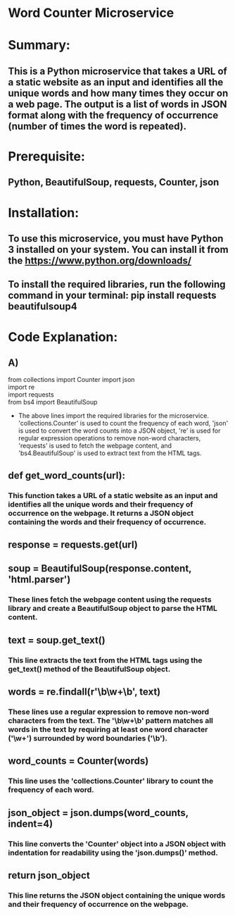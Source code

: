 # Word Counter Microservice

# Summary:
## This is a Python microservice that takes a URL of a static website as an input and identifies all the unique words and how many times they occur on a web      page.      The output is a list of words in JSON format along with the frequency of occurrence (number of times the word is repeated).

# Prerequisite:
## Python, BeautifulSoup, requests, Counter, json

# Installation:
## To use this microservice, you must have Python 3 installed on your system. You can install it from the https://www.python.org/downloads/

## To install the required libraries, run the following command in your terminal:  pip install requests beautifulsoup4


# Code Explanation:
## A)
  from collections import Counter
  import json  
  import re  
  import requests  
  from bs4 import BeautifulSoup  

- The above lines import the required libraries for the microservice. 'collections.Counter' is used to count the frequency of each word, 'json' is used to convert       the word counts into a JSON object, 're' is used for regular expression operations to remove non-word characters, 'requests' is used to fetch the webpage content,     and 'bs4.BeautifulSoup' is used to extract text from the HTML tags.

## def get_word_counts(url):

### This function takes a URL of a static website as an input and identifies all the unique words and their frequency of occurrence on the webpage. It returns a JSON         object containing the words and their frequency of occurrence.

##  response = requests.get(url)
##  soup = BeautifulSoup(response.content, 'html.parser')

### These lines fetch the webpage content using the requests library and create a BeautifulSoup object to parse the HTML content.

##   text = soup.get_text()

### This line extracts the text from the HTML tags using the get_text() method of the BeautifulSoup object.

##  words = re.findall(r'\b\w+\b', text)

### These lines use a regular expression to remove non-word characters from the text. The '\b\w+\b' pattern matches all words in the text by requiring at least one         word character ('\w+') surrounded by word boundaries ('\b').

## word_counts = Counter(words)

### This line uses the 'collections.Counter' library to count the frequency of each word.

##  json_object = json.dumps(word_counts, indent=4)

### This line converts the 'Counter' object into a JSON object with indentation for readability using the 'json.dumps()' method.

## return json_object

### This line returns the JSON object containing the unique words and their frequency of occurrence on the webpage.














